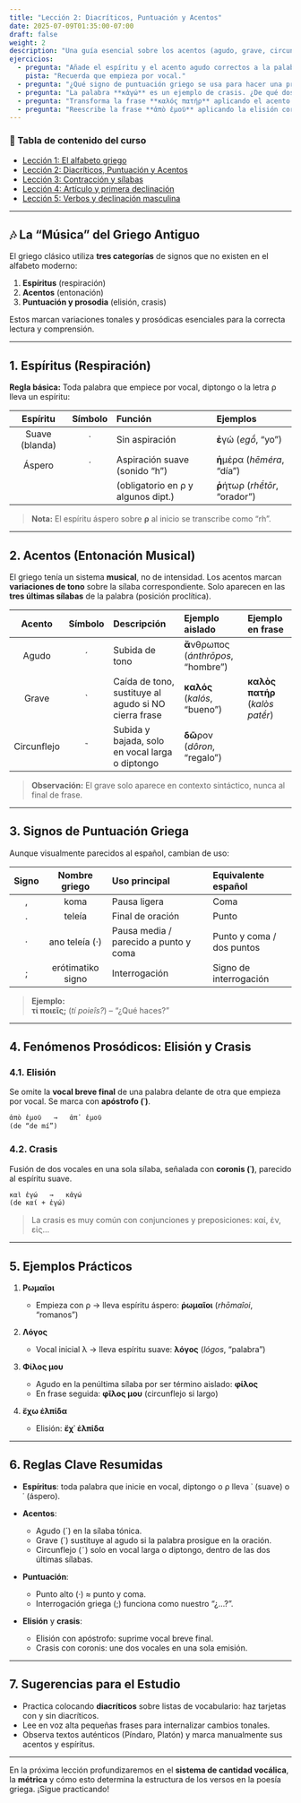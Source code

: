 ```yaml
---
title: "Lección 2: Diacríticos, Puntuación y Acentos"
date: 2025-07-09T01:35:00-07:00
draft: false
weight: 2
description: "Una guía esencial sobre los acentos (agudo, grave, circunflejo), los espíritus (suave, áspero), la puntuación y fenómenos prosódicos como la elisión y la crasis en griego antiguo."
ejercicios:
  - pregunta: "Añade el espíritu y el acento agudo correctos a la palabra **anthropos**."
    pista: "Recuerda que empieza por vocal."
  - pregunta: "¿Qué signo de puntuación griego se usa para hacer una pregunta? Escribe una pregunta corta usando ese signo."
  - pregunta: "La palabra **κἀγώ** es un ejemplo de crasis. ¿De qué dos palabras proviene?"
  - pregunta: "Transforma la frase **καλός πατήρ** aplicando el acento grave correctamente cuando va seguida de otra palabra sin pausa."
  - pregunta: "Reescribe la frase **ἀπὸ ἐμοῦ** aplicando la elisión correctamente."
---
```

### 📑 Tabla de contenido del curso

- [Lección 1: El alfabeto griego](../leccion-1/)  
- [Lección 2: Diacríticos, Puntuación y Acentos](../leccion-2/)  
- [Lección 3: Contracción y sílabas](../leccion-3/)  
- [Lección 4: Artículo y primera declinación](../leccion-4/)  
- [Lección 5: Verbos y declinación masculina](../leccion-5/)  

---

## 🎶 La “Música” del Griego Antiguo

El griego clásico utiliza **tres categorías** de signos que no existen en el alfabeto moderno:  
1. **Espíritus** (respiración)  
2. **Acentos** (entonación)  
3. **Puntuación y prosodia** (elisión, crasis)  

Estos marcan variaciones tonales y prosódicas esenciales para la correcta lectura y comprensión.

---

## 1. Espíritus (Respiración)

**Regla básica:** Toda palabra que empiece por vocal, diptongo o la letra ρ lleva un espíritu:

| Espíritu       | Símbolo | Función                          | Ejemplos                          |
|:--------------:|:-------:|:---------------------------------|:----------------------------------|
| Suave (blanda) |  ᾽      | Sin aspiración                   | **ἐ**γώ (*egṓ*, “yo”)             |
| Áspero         |  ῾      | Aspiración suave (sonido “h”)    | **ἡ**μέρα (*hēméra*, “día”)       |
|                |         | (obligatorio en ρ y algunos dipt.) | **ῥ**ήτωρ (*rhḗtōr*, “orador”)   |

> **Nota:** El espíritu áspero sobre **ρ** al inicio se transcribe como “rh”.

---

## 2. Acentos (Entonación Musical)

El griego tenía un sistema **musical**, no de intensidad. Los acentos marcan **variaciones de tono** sobre la sílaba correspondiente. Solo aparecen en las **tres últimas sílabas** de la palabra (posición proclítica).

| Acento       | Símbolo | Descripción                                          | Ejemplo aislado                  | Ejemplo en frase             |
|:------------:|:-------:|:-----------------------------------------------------|:---------------------------------|:-----------------------------|
| Agudo        | ´       | Subida de tono                                        | **ἄ**νθρωπος (*ánthrōpos*, “hombre”) |                               |
| Grave        | `       | Caída de tono, sustituye al agudo si NO cierra frase  | **καλός** (*kalós*, “bueno”)       | **καλὸς πατήρ** (*kalòs patḗr*) |
| Circunflejo  | ῀       | Subida y bajada, solo en vocal larga o diptongo       | **δῶ**ρον (*dôron*, “regalo”)     |                               |

> **Observación:** El grave solo aparece en contexto sintáctico, nunca al final de frase.

---

## 3. Signos de Puntuación Griega

Aunque visualmente parecidos al español, cambian de uso:

| Signo | Nombre griego      | Uso principal                        | Equivalente español        |
|:-----:|:------------------:|:-------------------------------------|:---------------------------|
|  ,    | koma               | Pausa ligera                         | Coma                       |
|  .    | teleía             | Final de oración                     | Punto                      |
|  ·    | ano teleía (·)     | Pausa media / parecido a punto y coma| Punto y coma / dos puntos |
|  ;    | erótimatiko signo  | Interrogación                        | Signo de interrogación     |

> **Ejemplo:**  
> **τί ποιεῖς;** (*tí poieîs?*) – “¿Qué haces?”

---

## 4. Fenómenos Prosódicos: Elisión y Crasis

### 4.1. Elisión  
Se omite la **vocal breve final** de una palabra delante de otra que empieza por vocal. Se marca con **apóstrofo (᾽)**.

```markdown
ἀπὸ ἐμοῦ   →   ἀπ᾽ ἐμοῦ  
(de “de mí”)
````

### 4.2. Crasis

Fusión de dos vocales en una sola sílaba, señalada con **coronis (᾽)**, parecido al espíritu suave.

```markdown
καὶ ἐγώ   →   κἀγώ  
(de καί + ἐγώ)
```

> La crasis es muy común con conjunciones y preposiciones: καί, ἐν, εἰς…

---

## 5. Ejemplos Prácticos

1. **Ρωμαῖοι**

   * Empieza con ρ → lleva espíritu áspero: **ῥωμαῖοι** (*rhōmaîoi*, “romanos”)

2. **Λόγος**

   * Vocal inicial λ → lleva espíritu suave: **λόγος** (*lógos*, “palabra”)

3. **Φίλος μου**

   * Agudo en la penúltima sílaba por ser término aislado: **φίλος**
   * En frase seguida: **φῖλος μου** (circunflejo si largo)

4. **ἔχω ἐλπίδα**

   * Elisión: **ἔχ᾽ ἐλπίδα**

---

## 6. Reglas Clave Resumidas

* **Espíritus**: toda palabra que inicie en vocal, diptongo o ρ lleva ᾽ (suave) o ῾ (áspero).
* **Acentos**:

  * Agudo (´) en la sílaba tónica.
  * Grave (\`) sustituye al agudo si la palabra prosigue en la oración.
  * Circunflejo (῀) solo en vocal larga o diptongo, dentro de las dos últimas sílabas.
* **Puntuación**:

  * Punto alto (·) ≈ punto y coma.
  * Interrogación griega (;) funciona como nuestro “¿…?”.
* **Elisión** y **crasis**:

  * Elisión con apóstrofo: suprime vocal breve final.
  * Crasis con coronis: une dos vocales en una sola emisión.

---

## 7. Sugerencias para el Estudio

* Practica colocando **diacríticos** sobre listas de vocabulario: haz tarjetas con y sin diacríticos.
* Lee en voz alta pequeñas frases para internalizar cambios tonales.
* Observa textos auténticos (Píndaro, Platón) y marca manualmente sus acentos y espíritus.

---

En la próxima lección profundizaremos en el **sistema de cantidad vocálica**, la **métrica** y cómo esto determina la estructura de los versos en la poesía griega. ¡Sigue practicando!
